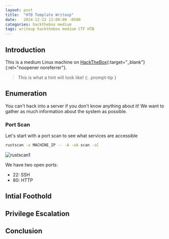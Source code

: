```yaml
---
layout: post
title:  "HTB Template Writeup"
date:   2024-12-22 12:00:00 -0500
categories: hackthebox medium
tags: writeup hackthebox medium CTF HTB
---
```

## Introduction
This is a medium Linux machine on
[HackTheBox](https://tryhackme.com/r/room/anonymousplayground){:target="_blank"}{:rel="noopener noreferrer"}.

> This is what a hint will look like!
{: .prompt-tip }

## Enumeration
You can't hack into a server if you don't know
anything about it! We want to gather as much information
about the system as possible.

### Port Scan
Let's start with a port scan to see what services are
accessible

```bash
rustscan -a MACHINE_IP -- -A -oA scan -sC
```

![rustscan1](/images/htb-template/rustscan1.png)

We have two open ports:
- 22: SSH
- 80: HTTP

## Intial Foothold
## Privilege Escalation
## Conclusion
